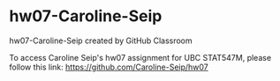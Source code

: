 # hw07-Caroline-Seip
hw07-Caroline-Seip created by GitHub Classroom

To access Caroline Seip's hw07 assignment for UBC STAT547M, please follow this link:
https://github.com/Caroline-Seip/hw07
